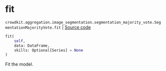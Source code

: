 # fit
`crowdkit.aggregation.image_segmentation.segmentation_majority_vote.SegmentationMajorityVote.fit` | [Source code](https://github.com/Toloka/crowd-kit/blob/v1.2.1/crowdkit/aggregation/image_segmentation/segmentation_majority_vote.py#L62)

```python
fit(
    self,
    data: DataFrame,
    skills: Optional[Series] = None
)
```

Fit the model.

